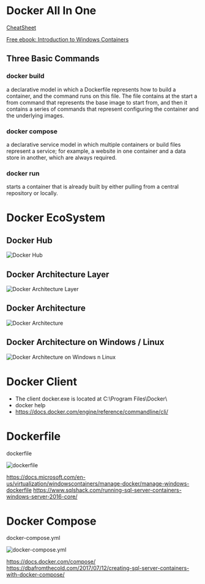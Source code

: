 # Docker All In One
[CheatSheet](<https://www.cheatography.com/tobix10/cheat-sheets/docker-commands/>)

[Free ebook: Introduction to Windows Containers](<https://blogs.msdn.microsoft.com/microsoft_press/2017/08/30/free-ebook-introduction-to-windows-containers/>)

## Three Basic Commands
### docker build
 a declarative model in which a Dockerfile represents how to build a container, and the command runs on this file. The file contains at the start a from command that represents the base image to start from, and then it contains a series of commands that represent configuring the container and the underlying images. 
### docker compose
 a declarative service model in which multiple containers or build files represent a service; for example, a website in one container and a data store in another, which are always required. 
### docker run
 starts a container that is already built by either pulling from a central repository or locally. 

# Docker EcoSystem 
## Docker Hub

![Docker Hub](https://image.slidesharecdn.com/dockerecosystem1-160123214344/95/docker-ecosystem-engine-compose-machine-swarm-registry-11-638.jpg?cb=1453585459 "Docker Hub")

## Docker Architecture Layer

![Docker Architecture Layer](https://www.aquasec.com/wiki/download/attachments/2854889/Docker_Architecture.png?version=1&amp;modificationDate=1520172700553&amp;api=v2 "Docker Architecture Layer")

## Docker Architecture 

![Docker Architecture](https://image.slidesharecdn.com/dockerizingwindowsserverapplications-160629174623/95/dockerizing-windows-server-applications-by-ender-barillas-and-taylor-brown-8-638.jpg?cb=1467222665 "Docker Architecture")

## Docker Architecture on Windows / Linux
![Docker Architecture on Windows n Linux](http://storage.googleapis.com/xebia-blog/1/2017/03/windows-vs-linux-architecture1-1024x342.png "Docker Architecture on Windows n Linux")

# Docker Client

* The client docker.exe is located at C:\Program Files\Docker\
* docker help
* <https://docs.docker.com/engine/reference/commandline/cli/>

# Dockerfile

dockerfile

![dockerfile](https://www.sqlshack.com/wp-content/uploads/2017/04/word-image-60.png)

<https://docs.microsoft.com/en-us/virtualization/windowscontainers/manage-docker/manage-windows-dockerfile>
<https://www.sqlshack.com/running-sql-server-containers-windows-server-2016-core/>

# Docker Compose
docker-compose.yml

![docker-compose.yml](https://copex.io/wp-content/uploads/2015/12/docker-compose.png)

<https://docs.docker.com/compose/>
<https://dbafromthecold.com/2017/07/12/creating-sql-server-containers-with-docker-compose/>